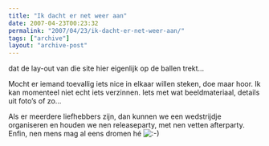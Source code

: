 ```yaml
---
title: "Ik dacht er net weer aan"
date: 2007-04-23T00:23:32
permalink: "2007/04/23/ik-dacht-er-net-weer-aan/"
tags: ["archive"]
layout: "archive-post"
---
```

dat de lay-out van die site hier eigenlijk op de ballen trekt…

Mocht er iemand toevallig iets nice in elkaar willen steken, doe maar hoor. Ik kan momenteel niet echt iets verzinnen. Iets met wat beeldmateriaal, details uit foto’s of zo…

Als er meerdere liefhebbers zijn, dan kunnen we een wedstrijdje organiseren en houden we nen releaseparty, met nen vetten afterparty. Enfin, nen mens mag al eens dromen hé ![:-)](http://www.donebysimon.be/blog/wp-includes/images/smilies/icon_smile.gif)
